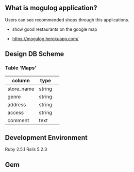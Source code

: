 ## What is mogulog application?
Users can see recommended shops through this applications.

- show good restaurants on the google map

- https://mogulog.herokuapp.com/


## Design DB Scheme
### Table 'Maps'
|column  |type  |  |
|---|---|---|
|store_name|string|
|genre|string|
|address|string|
|access|string|
|comment|text|




## Development Environment
Ruby 2.5.1 Rails 5.2.3

## Gem

